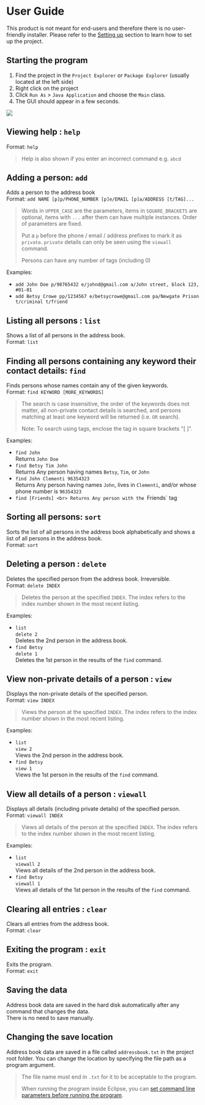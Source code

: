 # User Guide

This product is not meant for end-users and therefore there is no user-friendly installer. 
Please refer to the [Setting up](DeveloperGuide.md#setting-up) section to learn how to set up the project.

## Starting the program

1. Find the project in the `Project Explorer` or `Package Explorer` (usually located at the left side)
2. Right click on the project
3. Click `Run As` > `Java Application` and choose the `Main` class.
4. The GUI should appear in a few seconds.

<img src="images/Ui.png">

## Viewing help : `help`
Format: `help`

> Help is also shown if you enter an incorrect command e.g. `abcd`
 
## Adding a person: `add`
Adds a person to the address book<br>
Format: `add NAME [p]p/PHONE_NUMBER [p]e/EMAIL [p]a/ADDRESS [t/TAG]...` 
 
> Words in `UPPER_CASE` are the parameters, items in `SQUARE_BRACKETS` are optional, 
> items with `...` after them can have multiple instances. Order of parameters are fixed. 
> 
> Put a `p` before the phone / email / address prefixes to mark it as `private`. `private` details can only
> be seen using the `viewall` command.
> 
> Persons can have any number of tags (including 0)

Examples: 
* `add John Doe p/98765432 e/johnd@gmail.com a/John street, block 123, #01-01`
* `add Betsy Crowe pp/1234567 e/betsycrowe@gmail.com pa/Newgate Prison t/criminal t/friend`

## Listing all persons : `list`
Shows a list of all persons in the address book.<br>
Format: `list`

## Finding all persons containing any keyword their contact details: `find`
Finds persons whose names contain any of the given keywords.<br>
Format: `find KEYWORD [MORE_KEYWORDS]`

> The search is case insensitive, the order of the keywords does not matter, all non-private contact details is searched, 
and persons matching at least one keyword will be returned (i.e. `OR` search).
>
> Note: To search using tags, enclose the tag in square brackets "[ ]".

Examples: 
* `find John`<br>
  Returns `John Doe`
* `find Betsy Tim John`<br>
  Returns Any person having names `Betsy`, `Tim`, or `John`
* `find John Clementi 96354323`<br>
  Returns Any person having names `John`, lives in `Clementi`, and/or whose phone number is `96354323` <br>
* `find [Friends] <br>
  Returns Any person with the `Friends` tag
  
## Sorting all persons: `sort`
Sorts the list of all persons in the address book alphabetically and shows a list of all persons in the address book.<br>
Format: `sort`   

## Deleting a person : `delete`
Deletes the specified person from the address book. Irreversible.<br>
Format: `delete INDEX`

> Deletes the person at the specified `INDEX`. 
  The index refers to the index number shown in the most recent listing.

Examples: 
* `list`<br>
  `delete 2`<br>
  Deletes the 2nd person in the address book.
* `find Betsy`<br> 
  `delete 1`<br>
  Deletes the 1st person in the results of the `find` command.

## View non-private details of a person : `view`
Displays the non-private details of the specified person.<br>
Format: `view INDEX`

> Views the person at the specified `INDEX`. 
  The index refers to the index number shown in the most recent listing.

Examples: 
* `list`<br>
  `view 2`<br>
  Views the 2nd person in the address book.
* `find Betsy` <br> 
  `view 1`<br>
  Views the 1st person in the results of the `find` command.

## View all details of a person : `viewall`
Displays all details (including private details) of the specified person.<br>
Format: `viewall INDEX`

> Views all details of the person at the specified `INDEX`. 
  The index refers to the index number shown in the most recent listing.

Examples: 
* `list`<br>
  `viewall 2`<br>
  Views all details of the 2nd person in the address book.
* `find Betsy`<br> 
  `viewall 1`<br>
  Views all details of the 1st person in the results of the `find` command.

## Clearing all entries : `clear`
Clears all entries from the address book.<br>
Format: `clear`  

## Exiting the program : `exit`
Exits the program.<br>
Format: `exit`  

## Saving the data 
Address book data are saved in the hard disk automatically after any command that changes the data.<br>
There is no need to save manually.

## Changing the save location
Address book data are saved in a file called `addressbook.txt` in the project root folder.
You can change the location by specifying the file path as a program argument.<br>

> The file name must end in `.txt` for it to be acceptable to the program.
>
> When running the program inside Eclipse, you can 
  [set command line parameters before running the program](http://stackoverflow.com/questions/7574543/how-to-pass-console-arguments-to-application-in-eclipse).
